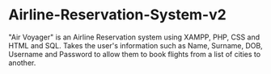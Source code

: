 # Airline-Reservation-System-v2


"Air Voyager" is an Airline Reservation system using XAMPP, PHP, CSS and HTML and SQL.
Takes the user's information such as Name, Surname, DOB, Username and Password to allow them to book flights from a list of cities to another.
